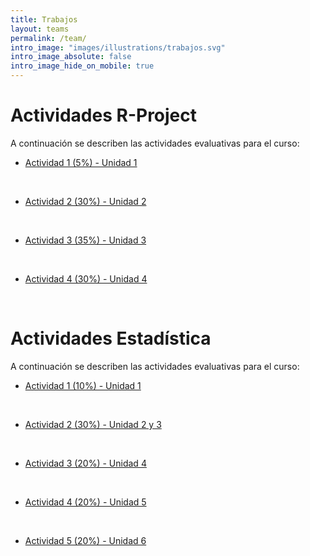 ```yaml
---
title: Trabajos
layout: teams
permalink: /team/
intro_image: "images/illustrations/trabajos.svg"
intro_image_absolute: false
intro_image_hide_on_mobile: true
---
```


# Actividades R-Project

A continuación se describen las actividades evaluativas para el curso:

- [Actividad 1 (5%) - Unidad 1](https://rproject-udea.netlify.app/temas/04-vectores-r/04-vectores-r#9)
<br>

- [Actividad 2 (30%) - Unidad 2](/actividades/Actividad-02/Actividad-02.html)
<br>
  
- [Actividad 3 (35%) - Unidad 3](/actividades/Actividad-03/)
<br>

- [Actividad 4 (30%) - Unidad 4](/actividades/Actividad-04/)
<br>

# Actividades Estadística

A continuación se describen las actividades evaluativas para el curso:

- [Actividad 1 (10%) - Unidad 1](/actividades/Statistics/Actividad-01/Actividad-01.html)
<br>

- [Actividad 2 (30%) - Unidad 2 y 3](/actividades/Statistics/Actividad-02/actividad-02.html)
<br>

- [Actividad 3 (20%) - Unidad 4](/actividades/Statistics/)
<br>

- [Actividad 4 (20%) - Unidad 5](/actividades/Statistics/)
<br>

- [Actividad 5 (20%) - Unidad 6](/actividades/Statistics/)
<br>
